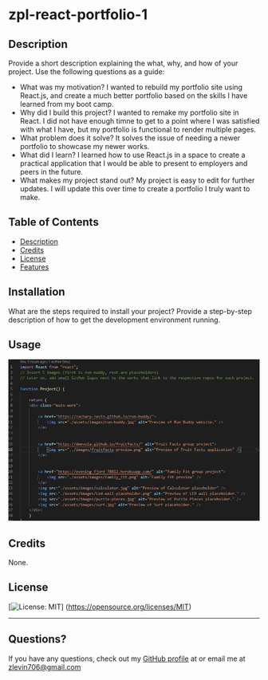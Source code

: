 # zpl-react-portfolio-1
  ## Description

  Provide a short description explaining the what, why, and how of your project. Use the following questions as a guide:
  
  - What was my motivation? I wanted to rebuild my portfolio site using React.js, and create a much better portfolio based on the skills I have learned from my boot camp.
  - Why did I build this project? I wanted to remake my portfolio site in React. I did not have enough timne to get to a point where I was satisfied with what I have, but my portfolio is functional to render multiple pages.
  - What problem does it solve? It solves the issue of needing a newer portfolio to showcase my newer works.
  - What did I learn? I learned how to use React.js in a space to create a practical application that I would be able to present to employers and peers in the future.
  - What makes my project stand out? My project is easy to edit for further updates. I will update this over time to create a portfolio I truly want to make.
  
  ## Table of Contents
  
  - [Description](#description)
  - [Credits](#credits)
  - [License](#license)
  - [Features](#features)


  ## Installation

  What are the steps required to install your project? Provide a step-by-step description of how to get the development environment running.

  ## Usage
  
  ![Application Preview](application-preview.png)
  

  ## Credits

  None.

  ## License

  [![License: MIT](https://img.shields.io/badge/License-MIT-yellow.svg)] (https://opensource.org/licenses/MIT)

  ---


  ## Questions?
  If you have any questions, check out my [GitHub profile](https://github.com/zachary-levin) at or email me at [zlevin706@gmail.com](mailto:zlevin706@gmail.com)